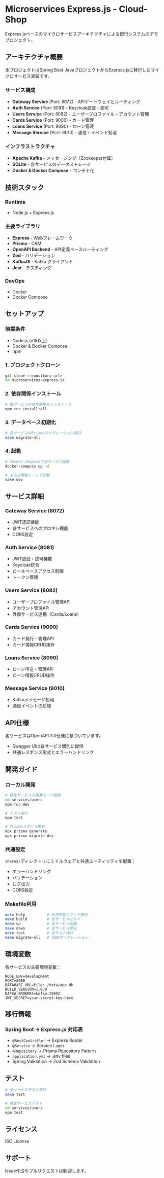 # Microservices Express.js - Cloud-Shop

Express.jsベースのマイクロサービスアーキテクチャによる銀行システムのデモプロジェクト。

## アーキテクチャ概要

本プロジェクトはSpring Boot JavaプロジェクトからExpress.jsに移行したマイクロサービス実装です。

### サービス構成

- **Gateway Service** (Port: 8072) - APIゲートウェイとルーティング
- **Auth Service** (Port: 8081) - Keycloak認証・認可
- **Users Service** (Port: 8082) - ユーザープロファイル・アカウント管理
- **Cards Service** (Port: 9000) - カード管理
- **Loans Service** (Port: 8090) - ローン管理
- **Message Service** (Port: 9010) - 通信・イベント処理

### インフラストラクチャ

- **Apache Kafka** - メッセージング（Zookeeper付属）
- **SQLite** - 各サービスのデータストレージ
- **Docker & Docker Compose** - コンテナ化

## 技術スタック

### Runtime
- Node.js + Express.js

### 主要ライブラリ
- **Express** - Webフレームワーク
- **Prisma** - ORM
- **OpenAPI Backend** - API定義ベースルーティング
- **Zod** - バリデーション
- **KafkaJS** - Kafka クライアント
- **Jest** - テスティング

### DevOps
- Docker
- Docker Compose

## セットアップ

### 前提条件
- Node.js (v18以上)
- Docker & Docker Compose
- npm

### 1. プロジェクトクローン
```bash
git clone <repository-url>
cd microservices-express-js
```

### 2. 依存関係インストール
```bash
# 各サービスの依存関係をインストール
npm run install:all
```

### 3. データベース初期化
```bash
# 各サービスのPrismaマイグレーション実行
make migrate-all
```

### 4. 起動
```bash
# Docker Composeで全サービス起動
docker-compose up -d

# または開発モードで起動
make dev
```

## サービス詳細

### Gateway Service (8072)
- JWT認証機能
- 各サービスへのプロキシ機能
- CORS設定

### Auth Service (8081)
- JWT認証・認可機能
- Keycloak統合
- ロールベースアクセス制御
- トークン管理

### Users Service (8082)
- ユーザープロファイル管理API
- アカウント管理API
- 外部サービス連携（Cards/Loans）

### Cards Service (9000)
- カード発行・管理API
- カード情報CRUD操作

### Loans Service (8090)
- ローン申込・管理API
- ローン情報CRUD操作

### Message Service (9010)
- Kafkaメッセージ処理
- 通信イベントの処理

## API仕様

各サービスはOpenAPI 3.0仕様に基づいています。
- Swagger UIは各サービス個別に提供
- 共通レスポンス形式とエラーハンドリング

## 開発ガイド

### ローカル開発
```bash
# 特定サービスの開発モード起動
cd services/users
npm run dev

# テスト実行
npm test

# Prismaスキーマ更新
npx prisma generate
npx prisma migrate dev
```

### 共通設定
`shared/`ディレクトリにミドルウェアと共通ユーティリティを配置：
- エラーハンドリング
- バリデーション
- ログ出力
- CORS設定

### Makefile利用
```bash
make help          # 利用可能コマンド表示
make build         # 全サービスビルド
make up            # 全サービス起動
make down          # 全サービス停止
make test          # 全テスト実行
make migrate-all   # 全DBマイグレーション
```

## 環境変数

各サービスの主要環境変数：

```env
NODE_ENV=development
PORT=8080
DATABASE_URL=file:./data/app.db
BUILD_VERSION=1.0.0
KAFKA_BROKERS=kafka:29092
JWT_SECRET=your-secret-key-here
```

## 移行情報

### Spring Boot → Express.js 対応表
- `@RestController` → Express Router
- `@Service` → Service Layer
- `@Repository` → Prisma Repository Pattern
- `application.yml` → .env files
- Spring Validation → Zod Schema Validation

## テスト

```bash
# 全サービステスト実行
make test

# 特定サービステスト
cd services/users
npm test
```

## ライセンス

ISC License

## サポート

Issue作成やプルリクエストは歓迎します。
